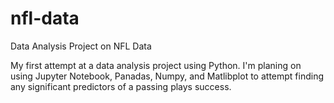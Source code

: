 # nfl-data
Data Analysis Project on NFL Data

My first attempt at a data analysis project using Python. I'm planing on using Jupyter Notebook, Panadas, Numpy, and Matlibplot to attempt finding any significant predictors of a passing plays success. 
